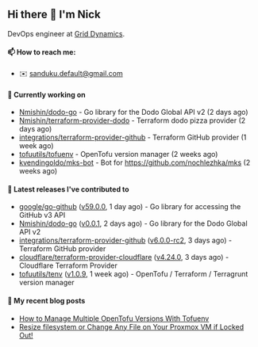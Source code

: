 ## Hi there 👋 I'm Nick

DevOps engineer at [Grid Dynamics](https://www.griddynamics.com/).

#### 📫 How to reach me:

- ✉️ sanduku.default@gmail.com

#### 👷 Currently working on


- [Nmishin/dodo-go](https://github.com/Nmishin/dodo-go) - Go library for the Dodo Global API v2 (2 days ago)
- [Nmishin/terraform-provider-dodo](https://github.com/Nmishin/terraform-provider-dodo) - Terraform dodo pizza provider (2 days ago)
- [integrations/terraform-provider-github](https://github.com/integrations/terraform-provider-github) - Terraform GitHub provider (1 week ago)
- [tofuutils/tofuenv](https://github.com/tofuutils/tofuenv) - OpenTofu version manager (2 weeks ago)
- [kvendingoldo/mks-bot](https://github.com/kvendingoldo/mks-bot) - Bot for https://github.com/nochlezhka/mks (2 weeks ago)

#### 🔭 Latest releases I've contributed to

- [google/go-github](https://github.com/google/go-github) ([v59.0.0](https://github.com/google/go-github/releases/tag/v59.0.0), 1 day ago) - Go library for accessing the GitHub v3 API
- [Nmishin/dodo-go](https://github.com/Nmishin/dodo-go) ([v0.0.1](https://github.com/Nmishin/dodo-go/releases/tag/v0.0.1), 2 days ago) - Go library for the Dodo Global API v2
- [integrations/terraform-provider-github](https://github.com/integrations/terraform-provider-github) ([v6.0.0-rc2](https://github.com/integrations/terraform-provider-github/releases/tag/v6.0.0-rc2), 3 days ago) - Terraform GitHub provider
- [cloudflare/terraform-provider-cloudflare](https://github.com/cloudflare/terraform-provider-cloudflare) ([v4.24.0](https://github.com/cloudflare/terraform-provider-cloudflare/releases/tag/v4.24.0), 3 days ago) - Cloudflare Terraform Provider
- [tofuutils/tenv](https://github.com/tofuutils/tenv) ([v1.0.9](https://github.com/tofuutils/tenv/releases/tag/v1.0.9), 1 week ago) - OpenTofu / Terraform / Terragrunt version manager

#### 📜 My recent blog posts
- [How to Manage Multiple OpenTofu Versions With Tofuenv](https://hackernoon.com/how-to-manage-multiple-opentofu-versions-with-tofuenv)
- [Resize filesystem or Change Any File on Your Proxmox VM if Locked Out!](https://hackernoon.com/resize-filesystem-or-change-any-file-on-your-proxmox-vm-if-locked-out)
